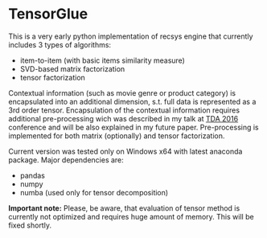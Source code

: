 # TensorGlue
This is a very early python implementation of recsys engine that currently includes 3 types of algorithms:
* item-to-item (with basic items similarity measure)
* SVD-based matrix factorization
* tensor factorization

Contextual information (such as movie genre or product category) is encapsulated into an additional dimension, s.t. full data is represented as a 3rd order tensor. Encapsulation of the contextual information requires additional pre-processing wich was described in my talk at [TDA 2016](http://www.esat.kuleuven.be/stadius/TDA2016/index.php) conference and will be also explained in my future paper.
Pre-processing is implemented for both matrix (optionally) and tensor factorization.

Current version was tested only on Windows x64 with latest anaconda package. Major dependencies are:
* pandas
* numpy
* numba (used only for tensor decomposition)

**Important note:** Please, be aware, that evaluation of tensor method is currently not optimized and requires huge amount of memory. This will be fixed shortly.
